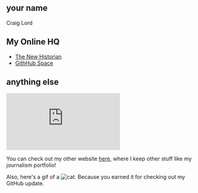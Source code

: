 ## your name
 
Craig Lord

## My Online HQ

+ [The New Historian](http://thenewhistorian.com)
+ [GithHub Space](https://github.com/thenewhistorian)

## anything else

![photo of Craig](https://www.facebook.com/photo.php?fbid=10156416886165367&set=a.10150286886460367.545952.808375366&type=3&theater)

You can check out my other website [here](http://www.craiglord.ca), where I keep other stuff like my journalism portfolio!

Also, here's a gif of a ![cat](http://imgur.com/gallery/NpYgvdr). Because you earned it for checking out my GitHub update.
